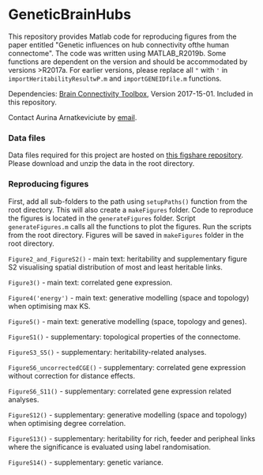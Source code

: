 # GeneticBrainHubs
This repository provides Matlab code for reproducing figures from the paper entitled "Genetic influences on hub connectivity ofthe human connectome". The code was written using MATLAB_R2019b. Some functions are dependent on the version and should be accommodated by versions >R2017a. For earlier versions, please replace all `"` with `'` in `importHeritabilityResultwP.m` and `importGENEIDfile.m` functions. 

Dependencies: [Brain Connectivity Toolbox](https://sites.google.com/site/bctnet/), Version 2017-15-01. Included in this repository.

Contact Aurina Arnatkeviciute by [email](mailto:aurina.arnatkeviciute@monash.edu).

### Data files
Data files required for this project are hosted on [this figshare repository](https://figshare.com/s/9f59ce2db221accd1dfe).
Please download and unzip the data in the root directory.

### Reproducing figures
First, add all sub-folders to the path using `setupPaths()` function from the root directory. This will also create a `makeFigures` folder.
Code to reproduce the figures is located in the `generateFigures` folder. Script `generateFigures.m` calls all the functions to plot the figures. Run the scripts from the root directory. Figures will be saved in `makeFigures` folder in the root directory.


`Figure2_and_FigureS2()` - main text: heritability and supplementary figure S2 visualising spatial distribution of most and least heritable links. 

`Figure3()` - main text: correlated gene expression.

`Figure4('energy')` - main text: generative modelling (space and topology) when optimising max KS.

`Figure5()` - main text: generative modelling (space, topology and genes). 

`FigureS1()` - supplementary: topological properties of the connectome.

`FigureS3_S5()` - supplementary: heritability-related analyses. 

`FigureS6_uncorrectedCGE()` - supplementary: correlated gene expression without correction for distance effects.

`FigureS6_S11()` - supplementary: correlated gene expression related analyses. 

`FigureS12()` - supplementary: generative modelling (space and topology) when optimising degree correlation.

`FigureS13()` - supplementary: heritability for rich, feeder and peripheal links where the significance is evaluated using label randomisation. 

`FigureS14()` - supplementary: genetic variance.


